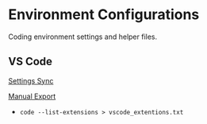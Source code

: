 # Environment Configurations

Coding environment settings and helper files.

## VS Code

[Settings Sync](https://code.visualstudio.com/docs/editor/settings-sync)

[Manual Export](https://stackoverflow.com/questions/35773299/how-can-you-export-the-visual-studio-code-extension-list)

* `code --list-extensions > vscode_extentions.txt`
